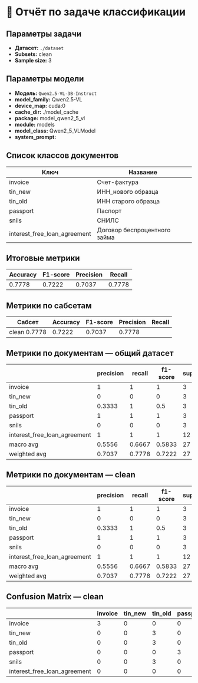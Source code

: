 # 📝 Отчёт по задаче классификации


## Параметры задачи

* **Датасет:** `./dataset`
* **Subsets:** clean
* **Sample size:** 3

## Параметры модели

* **Модель:** `Qwen2.5-VL-3B-Instruct`
* **model_family:** Qwen2.5-VL
* **device_map:** cuda:0
* **cache_dir:** ./model_cache
* **package:** model_qwen2_5_vl
* **module:** models
* **model_class:** Qwen2_5_VLModel
* **system_prompt:** 

## Список классов документов

| Ключ | Название |
|------|----------|
| invoice | Счет-фактура |
| tin_new | ИНН_нового образца |
| tin_old | ИНН старого образца |
| passport | Паспорт |
| snils | СНИЛС |
| interest_free_loan_agreement | Договор беспроцентного займа |

## Итоговые метрики

| Accuracy | F1-score | Precision | Recall |
|----------|---------|-----------|--------|
| 0.7778 | 0.7222 | 0.7037 | 0.7778 |

## Метрики по сабсетам

| Сабсет | Accuracy | F1-score | Precision | Recall |
|--------|----------|---------|-----------|--------|
| clean  0.7778 | 0.7222 | 0.7037 | 0.7778 |

## Метрики по документам — общий датасет

|                              |   precision |   recall |   f1-score |   support |
|------------------------------|-------------|----------|------------|-----------|
| invoice                      |      1      |   1      |     1      |         3 |
| tin_new                      |      0      |   0      |     0      |         3 |
| tin_old                      |      0.3333 |   1      |     0.5    |         3 |
| passport                     |      1      |   1      |     1      |         3 |
| snils                        |      0      |   0      |     0      |         3 |
| interest_free_loan_agreement |      1      |   1      |     1      |        12 |
| macro avg                    |      0.5556 |   0.6667 |     0.5833 |        27 |
| weighted avg                 |      0.7037 |   0.7778 |     0.7222 |        27 |

## Метрики по документам — clean

|                              |   precision |   recall |   f1-score |   support |
|------------------------------|-------------|----------|------------|-----------|
| invoice                      |      1      |   1      |     1      |         3 |
| tin_new                      |      0      |   0      |     0      |         3 |
| tin_old                      |      0.3333 |   1      |     0.5    |         3 |
| passport                     |      1      |   1      |     1      |         3 |
| snils                        |      0      |   0      |     0      |         3 |
| interest_free_loan_agreement |      1      |   1      |     1      |        12 |
| macro avg                    |      0.5556 |   0.6667 |     0.5833 |        27 |
| weighted avg                 |      0.7037 |   0.7778 |     0.7222 |        27 |

## Confusion Matrix — clean

|                              |   invoice |   tin_new |   tin_old |   passport |   snils |   interest_free_loan_agreement |
|------------------------------|-----------|-----------|-----------|------------|---------|--------------------------------|
| invoice                      |         3 |         0 |         0 |          0 |       0 |                              0 |
| tin_new                      |         0 |         0 |         3 |          0 |       0 |                              0 |
| tin_old                      |         0 |         0 |         3 |          0 |       0 |                              0 |
| passport                     |         0 |         0 |         0 |          3 |       0 |                              0 |
| snils                        |         0 |         0 |         3 |          0 |       0 |                              0 |
| interest_free_loan_agreement |         0 |         0 |         0 |          0 |       0 |                             12 |
